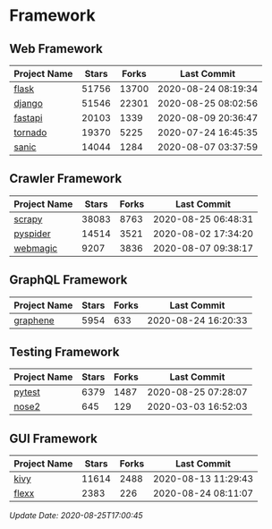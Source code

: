 # Framework

## Web Framework

| Project Name | Stars | Forks | Last Commit |
| ------------ | ----- | ----- | ----------- |
| [flask](https://github.com/pallets/flask) | 51756 | 13700 | 2020-08-24 08:19:34 |
| [django](https://github.com/django/django) | 51546 | 22301 | 2020-08-25 08:02:56 |
| [fastapi](https://github.com/tiangolo/fastapi) | 20103 | 1339 | 2020-08-09 20:36:47 |
| [tornado](https://github.com/tornadoweb/tornado) | 19370 | 5225 | 2020-07-24 16:45:35 |
| [sanic](https://github.com/huge-success/sanic) | 14044 | 1284 | 2020-08-07 03:37:59 |

## Crawler Framework

| Project Name | Stars | Forks | Last Commit |
| ------------ | ----- | ----- | ----------- |
| [scrapy](https://github.com/scrapy/scrapy) | 38083 | 8763 | 2020-08-25 06:48:31 |
| [pyspider](https://github.com/binux/pyspider) | 14514 | 3521 | 2020-08-02 17:34:20 |
| [webmagic](https://github.com/code4craft/webmagic) | 9207 | 3836 | 2020-08-07 09:38:17 |

## GraphQL Framework

| Project Name | Stars | Forks | Last Commit |
| ------------ | ----- | ----- | ----------- |
| [graphene](https://github.com/graphql-python/graphene) | 5954 | 633 | 2020-08-24 16:20:33 |

## Testing Framework

| Project Name | Stars | Forks | Last Commit |
| ------------ | ----- | ----- | ----------- |
| [pytest](https://github.com/pytest-dev/pytest) | 6379 | 1487 | 2020-08-25 07:28:07 |
| [nose2](https://github.com/nose-devs/nose2) | 645 | 129 | 2020-03-03 16:52:03 |

## GUI Framework

| Project Name | Stars | Forks | Last Commit |
| ------------ | ----- | ----- | ----------- |
| [kivy](https://github.com/kivy/kivy) | 11614 | 2488 | 2020-08-13 11:29:43 |
| [flexx](https://github.com/flexxui/flexx) | 2383 | 226 | 2020-08-24 08:11:07 |

*Update Date: 2020-08-25T17:00:45*